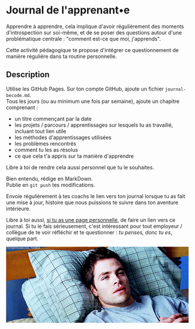 # Journal de l'apprenant•e

Apprendre à apprendre, cela implique d'avoir régulièrement des moments d'introspection sur soi-même, et de se poser des questions autour d'une problématique centrale : "comment est-ce que moi, j'apprends".

Cette activité pédagogique te propose d'intégrer ce questionnement de manière régulière dans ta routine personnelle.

## Description

Utilise les GitHub Pages.
Sur ton compte GitHub, ajoute un fichier `journal-becode.md`.  
Tous les jours (ou au minimum une fois par semaine), ajoute un chapitre comprenant :

- un titre commençant par la date
- les projets / parcours / apprentissages sur lesquels tu as travaillé, incluant tout lien utile
- les méthodes d'apprentissages utilisées
- les problèmes rencontrés
- comment tu les as résolus
- ce que cela t'a appris sur ta manière d'apprendre

Libre à toi de rendre cela aussi personnel que tu le souhaites.


Bien entendu, rédige en MarkDown.  
Publie en `git push` tes modifications.

Envoie régulièrement à tes coachs le lien vers ton journal lorsque tu as fait une mise à jour, histoire que nous puissions te suivre dans ton aventure intérieure.

Libre à toi aussi, [si tu as une page personnelle](https://github.com/becodeorg/lovelace-2/blob/master/Parcours/01-La-prairie/exercice-markdown-individuel.md), de faire un lien vers ce journal. Si tu le fais sérieusement, c'est intéressant pour tout employeur / collègue de te voir réfléchir et te questionner : *tu penses, donc tu es*, quelque part.

![](./thinking.gif)
